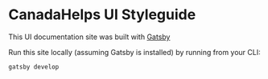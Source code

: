 # CanadaHelps UI Styleguide
This UI documentation site was built with [Gatsby](https://www.gatsbyjs.org/)

Run this site locally (assuming Gatsby is installed) by running from your CLI:
```
gatsby develop
```


